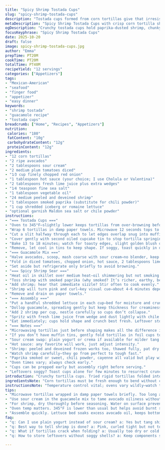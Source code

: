 ```yaml
---
title: "Spicy Shrimp Tostada Cups"
slug: "spicy-shrimp-tostada-cups"
description: "Tostada cups formed from corn tortillas give that irresistible crunch. Guacamole mashed with sour cream adds creaminess without heavy richness. Shrimp tossed with smoked paprika—my swap for chili powder—hits just right, with a quick pan-sear to pink and curl. Lime juice is key both in guac and at the end to brighten everything. Small tweaks on baking time and temps keep tortillas from burning or flopping. The crunch, the tang, the smoke of paprika all play off each other. Serve on shredded lettuce for a crisp bed. 12 to 14 cups, finger food ready, best eaten immediately."
metaDescription: "Spicy Shrimp Tostada Cups with crisp corn tortilla shells, smoky paprika shrimp sear, creamy guac mixed with sour cream, plus fresh lime and crunchy lettuce layers."
ogDescription: "Crunchy tostada cups hold paprika-dusted shrimp, chunky guacamole with a sour cream tang, and crisp lettuce. Quick pan-sear, fresh lime spritz, serve fast."
focusKeyphrase: "Spicy Shrimp Tostada Cups"
date: 2025-10-20
draft: false
image: spicy-shrimp-tostada-cups.jpg
author: "Emma"
prepTime: PT20M
cookTime: PT20M
totalTime: PT40M
recipeYield: "12 servings"
categories: ["Appetizers"]
tags:
- "Mexican-American"
- "seafood"
- "finger food"
- "appetizer"
- "easy dinner"
keywords:
- "shrimp tostada"
- "guacamole recipe"
- "tostada cups"
breadcrumb: ["Home", "Recipes", "Appetizers"]
nutrition: 
 calories: "180"
 fatContent: "10g"
 carbohydrateContent: "12g"
 proteinContent: "12g"
ingredients:
- "12 corn tortillas"
- "2 ripe avocados"
- "2 tablespoons sour cream"
- "2 medium plum tomatoes diced"
- "1⁄3 cup finely chopped red onion"
- "1 tablespoon hot sauce (your choice; I use Cholula or Valentina)"
- "2 tablespoons fresh lime juice plus extra wedges"
- "1⁄4 teaspoon fine sea salt"
- "1 tablespoon vegetable oil"
- "24 medium peeled and deveined shrimp"
- "1 tablespoon smoked paprika (substitute for chili powder)"
- "1 cup shredded iceberg or romaine lettuce"
- "optional garnish Maldon sea salt or chile powder"
instructions:
- "=== Tostada Cups ==="
- "Oven to 345°F—slightly lower keeps tortillas from over-browning before crisping. Lightly oil each well plus spray scent-free oil on bottom of a second cupcake tin to weight them down."
- "Wrap 6 tortillas in damp paper towels. Microwave 12 seconds tops to loosen pliability—the tortillas should bend, not crack."
- "Cut a slit halfway through each to let edges overlap snug into muffin cups. Press and fold carefully, no rips; fold one outside edge under if needed for perfect cup shape. Set next 6 and repeat."
- "Cover gently with second oiled cupcake tin to stop tortilla springing back during baking."
- "Bake 13 to 18 minutes; watch for toasty edges, slight golden blush on surfaces. Crisp but not burnt—tortillas darken fast after this stage."
- "Remove, let cool in tins to keep shape. If soggy, toast quickly in dry pan or oven later for crunch revival."
- "=== Guacamole Mix ==="
- "Halve avocados, scoop, mash coarse with sour cream—no blender, keep texture. Sour cream tames avocado oiliness and adds tang. Perfect substitute: Greek yogurt."
- "Fold in diced tomatoes, chopped onion, hot sauce, 2 tablespoons lime juice and salt. Taste for balance—a bit more lime if too bland; more hot sauce if mild."
- "Set aside but refrigerate only briefly to avoid browning."
- "=== Spicy Shrimp Sear ==="
- "Heat oil in skillet over medium heat—oil shimmering but not smoking."
- "Toss shrimp with smoked paprika (why smoked? It’s richer, earthy, better for shrimp’s sweetness). Season lightly with salt."
- "Add shrimp; hear that immediate sizzle? Stir often to cook evenly."
- "Shrimp will turn pink and curl—key visual cue—about 4-6 minutes depending on size. Overcook and it’s rubber city. Under cook and it’s mushy. Use smell too: shrimp smell sharp and briny when close."
- "Remove and drain on paper towels."
- "=== Assembly ==="
- "Put a handful shredded lettuce in each cup—bed for moisture and crunch contrast."
- "Dollop guacamole, spreading gently but keep thickness for creaminess layers."
- "Add 2 shrimp per cup, nestle carefully so cups don’t collapse."
- "Spritz with fresh lime juice from wedge and dust lightly with chile powder or flaky sea salt."
- "Eat immediately; cups hold shape and crunch best fresh. Leftover stored will soften."
- "=== Notes ==="
- "Microwaving tortillas just before shaping makes all the difference in neat cups; cold or dry will crack."
- "If you don’t have muffin tins, gently fold tortillas in foil cups to bake but shape less precise."
- "Sour cream swap: plain yogurt or crema if available for milder tang."
- "Hot sauce: any favorite will work, just adjust intensity."
- "Shrimp: peeled and deveined frozen works too, thawed fully, pat dry for proper sear."
- "Watch shrimp carefully—they go from perfect to tough fast."
- "Paprika smoked or sweet, chili powder, cayenne all valid but play with intensity. My experience? Smoked paprika nails complexity without too much heat."
- "Oven times vary; always check early."
- "Cups can be prepped early but assembly right before serving."
- "Leftovers soggy? Toast cups alone for few minutes to resurrect crunch but guac best made fresh."
introduction: "Crunchy tortilla cups. Tried rigid tortillas folded into muffin tins before—brittle mess, kitchen cursed. Learned microwave softens, folds cleanly. Didn’t guess sour cream in guacamole would tame fat, add subtle tang till I tried Greek yogurt as swap. Shrimp—never plain chili powder again. Smoked paprika adds that toasty aroma, deeper flavor, punches shrimp’s natural sweetness. Heat medium, watch for color, curl signaling done—chewy shrimp ruins vibe. Lime juice wakes dull moments, in guacamole and on top. Lettuce bed optional but gives fresh snap. Ultimate finger food. Get crisp edges, creamy center, spice bite, zingy lime. Leftovers yes but best fresh—soft cups lose charm fast."
ingredientsNote: "Corn tortillas must be fresh enough to bend without cracking; stale ones snap, fold awkward. Microwave in damp paper towel, short bursts—overheat makes them tough. Sour cream in guacamole cuts richness; you can sub Greek yogurt or Mexican crema for different tang, prevents browning slightly. Tomatoes diced small prevent watery guacamole. Onion finely chopped to blend but adds crunch in every bite. Hot sauce—choose your poison. I like Cholula for balanced heat. Lime juice crucial; adds bite and preserves color a bit. Smoked paprika swaps nicely for chili powder—adds smoky layer without harsh heat. Oil for shrimp should be neutral—vegetable or avocado. Shrimp size matters; medium are easy to cook evenly but can use large. Pat dry shrimp to avoid steaming and soggy cups. Lettuce adds crunch and helps soak up avocado oils. Maldon sea salt flakes finish with texture and subtle ocean burst."
instructionsNote: "Temperature control vital; ovens vary wildly—watch tortillas closely from 10 minutes. Lift and peek after 12 minutes; edges golden, center still flexible. Press lightly to test crispness; too soft means longer bake. Second cupcake tin pressure shapes without popping up edges. Guacamole mix done by hand, no blender. Avoid overmashing—chunky better for texture. Shrimp cook fast—must hear sizzle on hit. Overcrowding pan prevents proper browning. Stir shrimp gently; too much flipping breaks them. Color is main guide—bright pink, opaque, curled. Remove to paper towels immediately; holding shrimp in hot pan keeps cooking and toughens. Assembly last minute keeps tortillas crisp. Lettuce placed first absorbs some moisture, keeps bottom dry. Dollop guacamole thickly; thin spreading leaks outside cups. Garnish lime spritz at end balances fat and heat. Leftovers must separate components for crispness on reheating; tostada cups alone revive well in toaster oven or pan."
tips:
- "Microwave tortillas wrapped in damp paper towels briefly. Too long and they get stiff, crack when folding. Too short and cups won’t shape right. Watch that pliability like a hawk. Fold sharply but gentle enough to avoid rips. If the edges don’t overlap snugly, cups lose form and leak ingredients later."
- "Use sour cream in the guacamole mix to tame avocado oiliness without drowning flavor. Greek yogurt or crema work well too but shift the tang. Keep guac chunky, no blender. Texture adds bite and keeps moisture from making tortillas soggy too fast when assembled."
- "For shrimp, dry thoroughly before seasoning. Water on surface prevents crisp sear, ends in steam, chewy texture. Heat oil until shimmer but avoid actual smoke point. Smoked paprika adds a nuttier warmth than chili powder; doesn’t overpower shrimp sweetness. Stir often but gently to avoid breaking the flesh."
- "Oven temp matters. 345°F is lower than usual but helps avoid burnt spots on tortillas. Use second cupcake tin on top to weight shells, stop them popping edges up. Start checking crispness around 12 minutes. Press center lightly; soft means longer bake. Toast soggy cups later in dry pan or oven for crunch revival."
- "Assemble quickly. Lettuce bed soaks excess avocado oil, keeps bottom crisp. Dollop guacamole thick, don’t spread thin or it leaks out. Shrimp nests on top careful, two per cup. Fresh lime juice spritz brightens, balances fat. Dust with chile powder or flaky Maldon sea salt for texture contrast. Eat fast; leftover cups soften quickly."
faq:
- "q: Can I use plain yogurt instead of sour cream? a: Yes but tang shifts a bit sharper. Creaminess drop too. Greek yogurt or crema smoother. Adjust lime juice if tang feels off. Refrigerate briefly to keep bright green; goes brown fast otherwise."
- "q: Best way to tell shrimp is done? a: Pink, curled tight but not too tight. Smell sharp, briny smell. Firm flesh springs back on poke. Avoid overcooking–shrimp turn rubbery quick. Stir often but gently helps even cook, stops browning spots."
- "q: What if tortillas crack when folding? a: Usually too dry or cold. Re-microwave wrapped briefly or cover with damp towel while working. Stale tortillas snap no matter length. Fresh needed for clean fold. Foil cups okay but shape less defined."
- "q: How to store leftovers without soggy shells? a: Keep components separate if possible. Tostada cups alone toasted briefly revive crisp. Guac best fresh but refrigerate tight-lid short term. Lettuce wilts fast, add fresh if leftovers planned."

---
```

